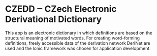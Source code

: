 # CZEDD ‒ CZech Electronic Derivational Dictionary 

This app is an electronic dictionary in which definitions are based on the structural meaning of motivated words. For creating word-forming definitions, freely accessible data of the derivation network DeriNet are used and the Ionic framework was chosen for application development.
